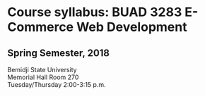 # Course syllabus: BUAD 3283 E-Commerce Web Development

## Spring Semester, 2018

Bemidji State University  
Memorial Hall Room 270  
Tuesday/Thursday 2:00-3:15 p.m.  
